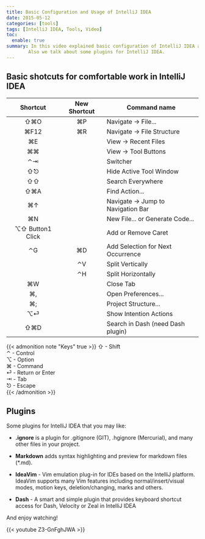 ```yaml
---
title: Basic Configuration and Usage of IntelliJ IDEA
date: 2015-05-12
categories: [tools]
tags: [IntelliJ IDEA, Tools, Video]
toc:
  enable: true
summary: In this video explained basic configuration of IntelliJ IDEA and usage of important shortcuts. 
        Also we talk about some plugins for IntelliJ IDEA.
---
```


## Basic shotcuts for comfortable work in IntelliJ IDEA



|     Shortcut     | New Shortcut | Command name                      |
|:----------------:|:------------:|-----------------------------------|
|       ⇧⌘O        |      ⌘P      | Navigate → File...                |
|       ⌘F12       |      ⌘R      | Navigate → File Structure         |
|        ⌘E        |              | View → Recent Files               |
|        ⌘⌘        |              | View → Tool Buttons               |
|        ⌃⇥        |              | Switcher                          |
|        ⇧⎋        |              | Hide Active Tool Window           |
|        ⇧⇧        |              | Search Everywhere                 |
|       ⇧⌘A        |              | Find Action...                    |
|        ⌘↑        |              | Navigate → Jump to Navigation Bar |
|        ⌘N        |              | New File... or Generate Code...   |
| ⌥⇧ Button1 Click |              | Add or Remove Caret               |
|        ⌃G        |      ⌘D      | Add Selection for Next Occurrence |
|        	         |      ⌃V      | Split Vertically                  |
|        	         |      ⌃H      | Split Horizontally                |
|        ⌘W        |              | Close Tab                         |
|        ⌘,        |              | Open Preferences...               |
|        ⌘;        |              | Project Structure...              |
|        ⌥⏎        |              | Show Intention Actions            |
|       ⇧⌘D        |              | Search in Dash (need Dash plugin) |

{{< admonition note "Keys" true >}}
⇧ - Shift<br/>
⌃ - Control<br/>
⌥ - Option<br/>
⌘ - Command<br/>
⏎ - Return or Enter<br/>
⇥ - Tab<br/>
⎋ - Escape<br/>
{{< /admonition >}}

## Plugins

Some plugins for IntelliJ IDEA that you may like:

- **.ignore** is a plugin for .gitignore (GIT), .hgignore (Mercurial), and many other files in your project.

- **Markdown** adds syntax highlighting and preview for markdown files (*.md).

- **IdeaVim** - Vim emulation plug-in for IDEs based on the IntelliJ platform. IdeaVim supports many 
  Vim features including normal/insert/visual modes, motion keys, deletion/changing, marks and others.

- **Dash** - A smart and simple plugin that provides keyboard shortcut access for Dash, 
  Velocity or Zeal in IntelliJ IDEA

And enjoy watching!

{{< youtube Z3-GnFghJWA >}}

